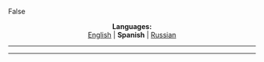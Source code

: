 False
<p align="center"><b>Languages:</b><br /><a href="https://github.com/markolofsen/airboing/blob/master/README.md">English</a> | <b>Spanish</b> | <a href="https://github.com/markolofsen/airboing/blob/master/README_ru.md">Russian</a></p>

---



---


